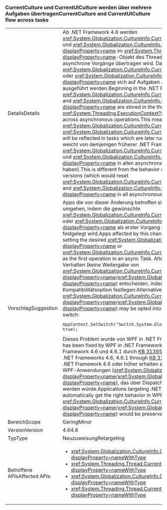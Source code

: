 ### <a name="currentculture-and-currentuiculture-flow-across-tasks"></a><span data-ttu-id="47e58-101">CurrentCulture und CurrentUICulture werden über mehrere Aufgaben übertragen</span><span class="sxs-lookup"><span data-stu-id="47e58-101">CurrentCulture and CurrentUICulture flow across tasks</span></span>

|   |   |
|---|---|
|<span data-ttu-id="47e58-102">Details</span><span class="sxs-lookup"><span data-stu-id="47e58-102">Details</span></span>|<span data-ttu-id="47e58-103">Ab .NET Framework 4.6 werden <xref:System.Globalization.CultureInfo.CurrentCulture?displayProperty=name> und <xref:System.Globalization.CultureInfo.CurrentUICulture?displayProperty=name> im <xref:System.Threading.ExecutionContext?displayProperty=name>-Objekt des Threads gespeichert, das über mehrere asynchrone Vorgänge übertragen wird. Das heißt, dass Änderungen an <xref:System.Globalization.CultureInfo.CurrentCulture?displayProperty=name> oder <xref:System.Globalization.CultureInfo.CurrentUICulture?displayProperty=name> sich auf Aufgaben auswirken, die später asynchron ausgeführt werden.</span><span class="sxs-lookup"><span data-stu-id="47e58-103">Beginning in the .NET Framework 4.6, <xref:System.Globalization.CultureInfo.CurrentCulture?displayProperty=name> and <xref:System.Globalization.CultureInfo.CurrentUICulture?displayProperty=name> are stored in the thread's <xref:System.Threading.ExecutionContext?displayProperty=name>, which flows across asynchronous operations.This means that changes to <xref:System.Globalization.CultureInfo.CurrentCulture?displayProperty=name> or <xref:System.Globalization.CultureInfo.CurrentUICulture?displayProperty=name> will be reflected in tasks which are later run asynchronously.</span></span> <span data-ttu-id="47e58-104">Dieses Verhalten weicht von demjenigen früherer .NET Framework-Versionen ab (die <xref:System.Globalization.CultureInfo.CurrentCulture?displayProperty=name> und <xref:System.Globalization.CultureInfo.CurrentUICulture?displayProperty=name> in allen asynchronen Aufgaben zurückgesetzt haben).</span><span class="sxs-lookup"><span data-stu-id="47e58-104">This is different from the behavior of previous .NET Framework versions (which would reset <xref:System.Globalization.CultureInfo.CurrentCulture?displayProperty=name> and <xref:System.Globalization.CultureInfo.CurrentUICulture?displayProperty=name> in all asynchronous tasks).</span></span>|
|<span data-ttu-id="47e58-105">Vorschlag</span><span class="sxs-lookup"><span data-stu-id="47e58-105">Suggestion</span></span>|<span data-ttu-id="47e58-106">Apps die von dieser Änderung betroffen sind, können diese möglicherweise umgehen, indem die gewünschte <xref:System.Globalization.CultureInfo.CurrentCulture?displayProperty=name> oder <xref:System.Globalization.CultureInfo.CurrentUICulture?displayProperty=name> als erster Vorgang in einer asynchronen Aufgabe festgelegt wird.</span><span class="sxs-lookup"><span data-stu-id="47e58-106">Apps affected by this change may work around it by explicitly setting the desired <xref:System.Globalization.CultureInfo.CurrentCulture?displayProperty=name> or <xref:System.Globalization.CultureInfo.CurrentUICulture?displayProperty=name> as the first operation in an async Task.</span></span> <span data-ttu-id="47e58-107">Alternativ können Sie sich für das alte Verhalten (keine Weitergabe von <xref:System.Globalization.CultureInfo.CurrentCulture?displayProperty=name>/<xref:System.Globalization.CultureInfo.CurrentUICulture?displayProperty=name>) entscheiden, indem Sie die folgende Kompatibilitätsoption festlegen:</span><span class="sxs-lookup"><span data-stu-id="47e58-107">Alternatively, the old behavior (of not flowing <xref:System.Globalization.CultureInfo.CurrentCulture?displayProperty=name>/<xref:System.Globalization.CultureInfo.CurrentUICulture?displayProperty=name>) may be opted into by setting the following compatibility switch:</span></span><pre><code class="lang-csharp">AppContext.SetSwitch(&quot;Switch.System.Globalization.NoAsyncCurrentCulture&quot;, true);&#13;&#10;</code></pre><span data-ttu-id="47e58-108">Dieses Problem wurde von WPF in .NET Framework 4.6.2 behoben.</span><span class="sxs-lookup"><span data-stu-id="47e58-108">This issue has been fixed by WPF in .NET Framework 4.6.2.</span></span> <span data-ttu-id="47e58-109">Es wurde ebenfalls in .NET Framework 4.6 und 4.6.1 durch [KB 3139549](https://support.microsoft.com/kb/3139549) behoben.</span><span class="sxs-lookup"><span data-stu-id="47e58-109">It has also been fixed in .NET Frameworks 4.6, 4.6.1 through [KB 3139549](https://support.microsoft.com/kb/3139549).</span></span> <span data-ttu-id="47e58-110">Apps mit der Zielplattform .NET Framework 4.6 oder höher erhalten automatisch das richtige Verhalten in WPF-Anwendungen (<xref:System.Globalization.CultureInfo.CurrentCulture?displayProperty=name>/<xref:System.Globalization.CultureInfo.CurrentUICulture?displayProperty=name>), das über Dispatcher-Vorgänge hinweg beibehalten werden würde.</span><span class="sxs-lookup"><span data-stu-id="47e58-110">Applications targeting .NET Framework 4.6 or later will automatically get the right behavior in WPF applications - <xref:System.Globalization.CultureInfo.CurrentCulture?displayProperty=name>/<xref:System.Globalization.CultureInfo.CurrentUICulture?displayProperty=name>) would be preserved across Dispatcher operations.</span></span>|
|<span data-ttu-id="47e58-111">Bereich</span><span class="sxs-lookup"><span data-stu-id="47e58-111">Scope</span></span>|<span data-ttu-id="47e58-112">Gering</span><span class="sxs-lookup"><span data-stu-id="47e58-112">Minor</span></span>|
|<span data-ttu-id="47e58-113">Version</span><span class="sxs-lookup"><span data-stu-id="47e58-113">Version</span></span>|<span data-ttu-id="47e58-114">4.6</span><span class="sxs-lookup"><span data-stu-id="47e58-114">4.6</span></span>|
|<span data-ttu-id="47e58-115">Typ</span><span class="sxs-lookup"><span data-stu-id="47e58-115">Type</span></span>|<span data-ttu-id="47e58-116">Neuzuweisung</span><span class="sxs-lookup"><span data-stu-id="47e58-116">Retargeting</span></span>|
|<span data-ttu-id="47e58-117">Betroffene APIs</span><span class="sxs-lookup"><span data-stu-id="47e58-117">Affected APIs</span></span>|<ul><li><xref:System.Globalization.CultureInfo.CurrentCulture?displayProperty=nameWithType></li><li><xref:System.Threading.Thread.CurrentCulture?displayProperty=nameWithType></li><li><xref:System.Globalization.CultureInfo.CurrentUICulture?displayProperty=nameWithType></li><li><xref:System.Threading.Thread.CurrentUICulture?displayProperty=nameWithType></li></ul>|

